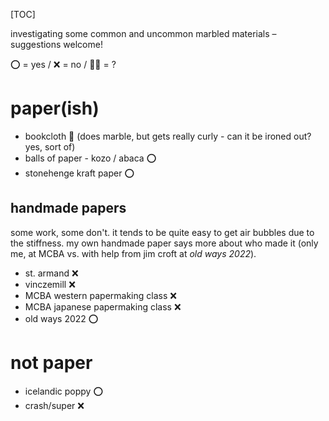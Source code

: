 [TOC]

investigating some common and uncommon marbled materials – suggestions welcome!

⭕️ = yes / ❌ = no / 🤷‍♀ = ?️

# paper(ish)

- bookcloth 🤷 (does marble, but gets really curly - can it be ironed out? yes, sort of)
- balls of paper - kozo / abaca ⭕️
- stonehenge kraft paper ⭕️

## handmade papers

some work, some don't. it tends to be quite easy to get air bubbles due to the stiffness. my own handmade paper says more about who made it (only me, at <abbr>MCBA</abbr> vs. with help from jim croft at _old ways 2022_).

- st. armand ❌
- vinczemill ❌
- <abbr>MCBA</abbr> western papermaking class ❌
- <abbr>MCBA</abbr> japanese papermaking class ❌
- old ways 2022 ⭕

# not paper

- icelandic poppy ⭕️
- crash/super ❌